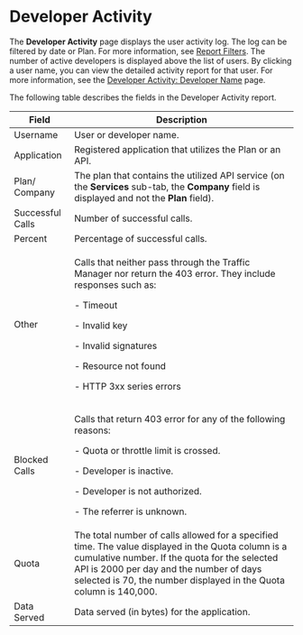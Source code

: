 ﻿---
sidebar_position: 8
---

# Developer Activity

<head>
  <meta name="guidename" content="API Management"/>
  <meta name="context" content="GUID-4829226e-440d-450c-b164-6531aa1fa411"/>
</head>


The **Developer Activity** page displays the user activity log. The log can be filtered by date or Plan. For more information, see [Report Filters](../Report_filters.md). The number of active developers is displayed above the list of users. By clicking a user name, you can view the detailed activity report for that user. For more information, see the [Developer Activity: Developer Name](Developer_activity_developer_name.md) page. 

The following table describes the fields in the Developer Activity report. 

|**Field** |**Description** |
| --------- | ------ |
|Username|User or developer name. |
|Application|Registered application that utilizes the Plan or an API. |
|Plan/ Company|The plan that contains the utilized API service (on the **Services** sub-tab, the **Company** field is displayed and not the **Plan** field). |
|Successful Calls|Number of successful calls. |
|Percent|Percentage of successful calls. |
|Other|<p>Calls that neither pass through the Traffic Manager nor return the 403 error. They include responses such as: </p><p>- Timeout </p><p>- Invalid key </p><p>- Invalid signatures </p><p>- Resource not found </p><p>- HTTP 3xx series errors </p>|
|Blocked Calls |<p>Calls that return 403 error for any of the following reasons: </p><p>- Quota or throttle limit is crossed. </p><p>- Developer is inactive. </p><p>- Developer is not authorized. </p><p>- The referrer is unknown. </p>|
|Quota |The total number of calls allowed for a specified time. The value displayed in the Quota column is a cumulative number. If the quota for the selected API is 2000 per day and the number of days selected is 70, the number displayed in the Quota column is 140,000. |
|Data Served|Data served (in bytes) for the application. |

